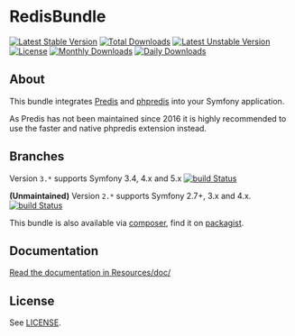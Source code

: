 # RedisBundle #
[![Latest Stable Version](https://poser.pugx.org/snc/redis-bundle/v/stable?format=flat-square)](https://packagist.org/packages/snc/redis-bundle)
[![Total Downloads](https://poser.pugx.org/snc/redis-bundle/downloads?format=flat-square)](https://packagist.org/packages/snc/redis-bundle)
[![Latest Unstable Version](https://poser.pugx.org/snc/redis-bundle/v/unstable?format=flat-square)](https://packagist.org/packages/snc/redis-bundle)
[![License](https://poser.pugx.org/snc/redis-bundle/license?format=flat-square)](https://packagist.org/packages/snc/redis-bundle)
[![Monthly Downloads](https://poser.pugx.org/snc/redis-bundle/d/monthly?format=flat-square)](https://packagist.org/packages/snc/redis-bundle)
[![Daily Downloads](https://poser.pugx.org/snc/redis-bundle/d/daily?format=flat-square)](https://packagist.org/packages/snc/redis-bundle)

## About ##

This bundle integrates [Predis](https://github.com/nrk/predis) and [phpredis](https://github.com/nicolasff/phpredis) into your Symfony application.

As Predis has not been maintained since 2016 it is highly recommended to use the faster and native phpredis extension instead.

## Branches ##

Version `3.*` supports Symfony 3.4, 4.x and 5.x [![build Status](https://img.shields.io/travis/snc/SncRedisBundle/master.svg?style=flat-square)](https://travis-ci.org/snc/SncRedisBundle.svg?branch=master)

**(Unmaintained)** Version `2.*` supports Symfony 2.7+, 3.x and 4.x. [![build Status](https://img.shields.io/travis/snc/SncRedisBundle/2.1.svg?style=flat-square)](https://travis-ci.org/snc/SncRedisBundle.svg?branch=2.1)

This bundle is also available via [composer](https://github.com/composer/composer), find it on [packagist](https://packagist.org/packages/snc/redis-bundle).

## Documentation ##

[Read the documentation in Resources/doc/](Resources/doc/index.md)

## License ##

See [LICENSE](LICENSE).
